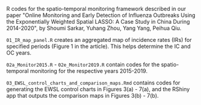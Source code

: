 R codes for the spatio-temporal monitoring framework described in our paper "Online Monitoring and Early Detection of Influenza Outbreaks Using the Exponentially Weighted Spatial LASSO: A Case Study in China During 2014-2020", by Shoumi Sarkar, Yuhang Zhou, Yang Yang, Peihua Qiu.

`01_IR_map_panel.R` creates an aggregated map of incidence rates (IRs) for specified periods (Figure 1 in the article). This helps determine the IC and OC years.

`02a_Monitor2015.R` - `02e_Monitor2019.R` contain codes for the spatio-temporal monitoring for the respective years 2015-2019.

`03_EWSL_control_charts_and_comparison_maps.Rmd` contains codes for generating the EWSL control charts in Figures 3(a) - 7(a), and the RShiny app that outputs the comparison maps in Figures 3(b) - 7(b).
